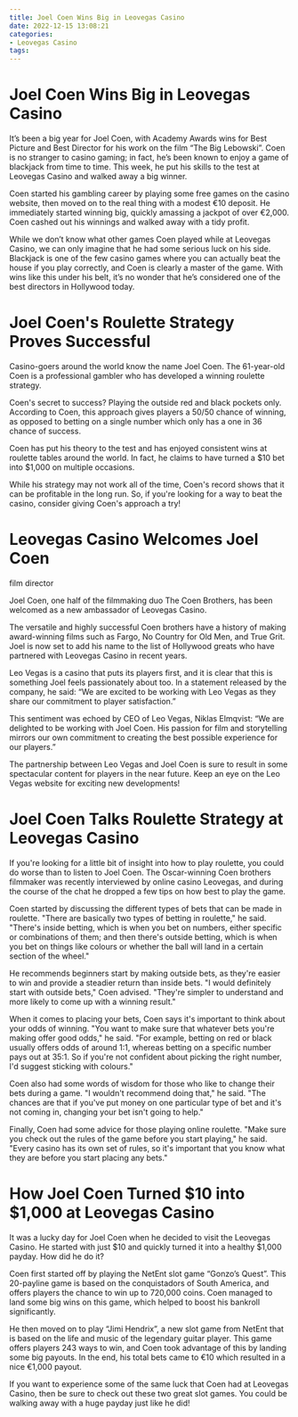 ```yaml
---
title: Joel Coen Wins Big in Leovegas Casino
date: 2022-12-15 13:08:21
categories:
- Leovegas Casino
tags:
---
```



#  Joel Coen Wins Big in Leovegas Casino

It’s been a big year for Joel Coen, with Academy Awards wins for Best Picture and Best Director for his work on the film “The Big Lebowski”. Coen is no stranger to casino gaming; in fact, he’s been known to enjoy a game of blackjack from time to time. This week, he put his skills to the test at Leovegas Casino and walked away a big winner.

Coen started his gambling career by playing some free games on the casino website, then moved on to the real thing with a modest €10 deposit. He immediately started winning big, quickly amassing a jackpot of over €2,000. Coen cashed out his winnings and walked away with a tidy profit.

While we don’t know what other games Coen played while at Leovegas Casino, we can only imagine that he had some serious luck on his side. Blackjack is one of the few casino games where you can actually beat the house if you play correctly, and Coen is clearly a master of the game. With wins like this under his belt, it’s no wonder that he’s considered one of the best directors in Hollywood today.

#  Joel Coen's Roulette Strategy Proves Successful

Casino-goers around the world know the name Joel Coen. The 61-year-old Coen is a professional gambler who has developed a winning roulette strategy.

Coen's secret to success? Playing the outside red and black pockets only. According to Coen, this approach gives players a 50/50 chance of winning, as opposed to betting on a single number which only has a one in 36 chance of success.

Coen has put his theory to the test and has enjoyed consistent wins at roulette tables around the world. In fact, he claims to have turned a $10 bet into $1,000 on multiple occasions.

While his strategy may not work all of the time, Coen's record shows that it can be profitable in the long run. So, if you're looking for a way to beat the casino, consider giving Coen's approach a try!

#  Leovegas Casino Welcomes Joel Coen

film director

Joel Coen, one half of the filmmaking duo The Coen Brothers, has been welcomed as a new ambassador of Leovegas Casino.

The versatile and highly successful Coen brothers have a history of making award-winning films such as Fargo, No Country for Old Men, and True Grit. Joel is now set to add his name to the list of Hollywood greats who have partnered with Leovegas Casino in recent years.

Leo Vegas is a casino that puts its players first, and it is clear that this is something Joel feels passionately about too. In a statement released by the company, he said: “We are excited to be working with Leo Vegas as they share our commitment to player satisfaction.”

This sentiment was echoed by CEO of Leo Vegas, Niklas Elmqvist: “We are delighted to be working with Joel Coen. His passion for film and storytelling mirrors our own commitment to creating the best possible experience for our players.”

The partnership between Leo Vegas and Joel Coen is sure to result in some spectacular content for players in the near future. Keep an eye on the Leo Vegas website for exciting new developments!

#  Joel Coen Talks Roulette Strategy at Leovegas Casino

If you're looking for a little bit of insight into how to play roulette, you could do worse than to listen to Joel Coen. The Oscar-winning Coen brothers filmmaker was recently interviewed by online casino Leovegas, and during the course of the chat he dropped a few tips on how best to play the game.

Coen started by discussing the different types of bets that can be made in roulette. "There are basically two types of betting in roulette," he said. "There's inside betting, which is when you bet on numbers, either specific or combinations of them; and then there's outside betting, which is when you bet on things like colours or whether the ball will land in a certain section of the wheel."

He recommends beginners start by making outside bets, as they're easier to win and provide a steadier return than inside bets. "I would definitely start with outside bets," Coen advised. "They're simpler to understand and more likely to come up with a winning result."

When it comes to placing your bets, Coen says it's important to think about your odds of winning. "You want to make sure that whatever bets you're making offer good odds," he said. "For example, betting on red or black usually offers odds of around 1:1, whereas betting on a specific number pays out at 35:1. So if you're not confident about picking the right number, I'd suggest sticking with colours."

Coen also had some words of wisdom for those who like to change their bets during a game. "I wouldn't recommend doing that," he said. "The chances are that if you've put money on one particular type of bet and it's not coming in, changing your bet isn't going to help."

Finally, Coen had some advice for those playing online roulette. "Make sure you check out the rules of the game before you start playing," he said. "Every casino has its own set of rules, so it's important that you know what they are before you start placing any bets."

#  How Joel Coen Turned $10 into $1,000 at Leovegas Casino

It was a lucky day for Joel Coen when he decided to visit the Leovegas Casino. He started with just $10 and quickly turned it into a healthy $1,000 payday. How did he do it?

Coen first started off by playing the NetEnt slot game “Gonzo’s Quest”. This 20-payline game is based on the conquistadors of South America, and offers players the chance to win up to 720,000 coins. Coen managed to land some big wins on this game, which helped to boost his bankroll significantly.

He then moved on to play “Jimi Hendrix”, a new slot game from NetEnt that is based on the life and music of the legendary guitar player. This game offers players 243 ways to win, and Coen took advantage of this by landing some big payouts. In the end, his total bets came to €10 which resulted in a nice €1,000 payout.

If you want to experience some of the same luck that Coen had at Leovegas Casino, then be sure to check out these two great slot games. You could be walking away with a huge payday just like he did!